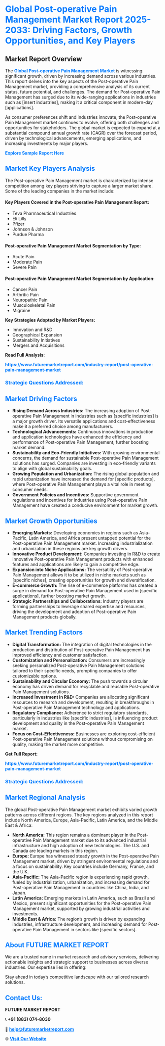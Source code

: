 <h1 style="color: #007BFF;">Global Post-operative Pain Management Market Report 2025-2033: Driving Factors, Growth Opportunities, and Key Players</h1>

<section id="overview">
<h2>Market Report Overview</h2>
<p>The <a href="https://www.futuremarketreport.com/industry-report/post-operative-pain-management-market" style="color: #007BFF; text-decoration: none;"><strong>Global Post-operative Pain Management Market</strong></a> is witnessing significant growth, driven by increasing demand across various industries. This report delves into the key aspects of the Post-operative Pain Management market, providing a comprehensive analysis of its current status, future potential, and challenges. The demand for Post-operative Pain Management has surged due to its wide-ranging applications in industries such as [insert industries], making it a critical component in modern-day [applications].</p>
<p>As consumer preferences shift and industries innovate, the Post-operative Pain Management market continues to evolve, offering both challenges and opportunities for stakeholders. The global market is expected to expand at a substantial compound annual growth rate (CAGR) over the forecast period, driven by technological advancements, emerging applications, and increasing investments by major players.</p>
</section>

<section id="overview">
<p><a href="https://www.futuremarketreport.com/request-sample/reportId=63855" style="color: #007BFF; text-decoration: none;"><strong>Explore Sample Report Here</strong></a></p>
</section>

<section id="key-players">
<h2 style="color: #007BFF;">Market Key Players Analysis</h2>
<p>The Post-operative Pain Management market is characterized by intense competition among key players striving to capture a larger market share. Some of the leading companies in the market include:</p>
<h4>Key Players Covered in the Post-operative Pain Management Report:</h4>
<ul><li>Teva Pharmaceutical Industries</li><li>Eli Lilly</li><li>Pfizer</li><li>Johnson &amp; Johnson</li><li>Purdue Pharma</li></ul>
<h4>Post-operative Pain Management Market Segmentation by Type:</h4>
<ul><li>Acute Pain</li><li>Moderate Pain</li><li>Severe Pain</li></ul>

<h4>Post-operative Pain Management Market Segmentation by Application:</h4>
<ul><li>Cancer Pain</li><li>Arthritic Pain</li><li>Neuropathic Pain</li><li>Musculoskeletal Pain</li><li>Migraine</li></ul>
<p><strong>Key Strategies Adopted by Market Players:</strong></p>
<ul>
<li>Innovation and R&D</li>
<li>Geographical Expansion</li>
<li>Sustainability Initiatives</li>
<li>Mergers and Acquisitions</li>
</ul>
</section>

<section>
<p><strong>Read Full Analysis: </strong></p><a href="https://www.futuremarketreport.com/industry-report/post-operative-pain-management-market" style="color: #007BFF; text-decoration: none;"><strong>https://www.futuremarketreport.com/industry-report/post-operative-pain-management-market</strong></a>
<h3 style="color: #007BFF;">Strategic Questions Addressed:</h3>
</section>

<section id="driving-factors">
<h2 style="color: #007BFF;">Market Driving Factors</h2>
<ul>
<li><strong>Rising Demand Across Industries:</strong> The increasing adoption of Post-operative Pain Management in industries such as [specific industries] is a major growth driver. Its versatile applications and cost-effectiveness make it a preferred choice among manufacturers.</li>
<li><strong>Technological Advancements:</strong> Continuous innovations in production and application technologies have enhanced the efficiency and performance of Post-operative Pain Management, further boosting market demand.</li>
<li><strong>Sustainability and Eco-Friendly Initiatives:</strong> With growing environmental concerns, the demand for sustainable Post-operative Pain Management solutions has surged. Companies are investing in eco-friendly variants to align with global sustainability goals.</li>
<li><strong>Growing Population and Urbanization:</strong> The rising global population and rapid urbanization have increased the demand for [specific products], where Post-operative Pain Management plays a vital role in meeting consumer needs.</li>
<li><strong>Government Policies and Incentives:</strong> Supportive government regulations and incentives for industries using Post-operative Pain Management have created a conducive environment for market growth.</li>
</ul>
</section>

<section id="growth-opportunities">
<h2 style="color: #007BFF;">Market Growth Opportunities</h2>
<ul>
<li><strong>Emerging Markets:</strong> Developing economies in regions such as Asia-Pacific, Latin America, and Africa present untapped potential for the Post-operative Pain Management market. Increasing industrialization and urbanization in these regions are key growth drivers.</li>
<li><strong>Innovative Product Development:</strong> Companies investing in R&D to create innovative Post-operative Pain Management products with enhanced features and applications are likely to gain a competitive edge.</li>
<li><strong>Expansion into Niche Applications:</strong> The versatility of Post-operative Pain Management allows it to be utilized in niche markets such as [specific niches], creating opportunities for growth and diversification.</li>
<li><strong>E-commerce Growth:</strong> The rise of e-commerce platforms has created a surge in demand for Post-operative Pain Management used in [specific applications], further boosting market growth.</li>
<li><strong>Strategic Partnerships and Collaborations:</strong> Industry players are forming partnerships to leverage shared expertise and resources, driving the development and adoption of Post-operative Pain Management products globally.</li>
</ul>
</section>

<section id="trending-factors">
<h2 style="color: #007BFF;">Market Trending Factors</h2>
<ul>
<li><strong>Digital Transformation:</strong> The integration of digital technologies in the production and distribution of Post-operative Pain Management has improved efficiency and customer satisfaction.</li>
<li><strong>Customization and Personalization:</strong> Consumers are increasingly seeking personalized Post-operative Pain Management solutions tailored to their specific needs, prompting companies to offer customizable options.</li>
<li><strong>Sustainability and Circular Economy:</strong> The push towards a circular economy has driven demand for recyclable and reusable Post-operative Pain Management solutions.</li>
<li><strong>Increased Investment in R&D:</strong> Companies are allocating significant resources to research and development, resulting in breakthroughs in Post-operative Pain Management technology and applications.</li>
<li><strong>Regulatory Compliance:</strong> Adherence to strict regulatory standards, particularly in industries like [specific industries], is influencing product development and quality in the Post-operative Pain Management market.</li>
<li><strong>Focus on Cost-Effectiveness:</strong> Businesses are exploring cost-efficient Post-operative Pain Management solutions without compromising on quality, making the market more competitive.</li>
</ul>
</section>

<section>
<p><strong>Get Full Report: </strong></p><a href="https://www.futuremarketreport.com/industry-report/post-operative-pain-management-market" style="color: #007BFF; text-decoration: none;"><strong>https://www.futuremarketreport.com/industry-report/post-operative-pain-management-market</strong></a>
<h3 style="color: #007BFF;">Strategic Questions Addressed:</h3>
</section>


<section id="regional-analysis">
<h2 style="color: #007BFF;">Market Regional Analysis</h2>
<p>The global Post-operative Pain Management market exhibits varied growth patterns across different regions. The key regions analyzed in this report include North America, Europe, Asia-Pacific, Latin America, and the Middle East & Africa:</p>
<ul>
<li><strong>North America:</strong> This region remains a dominant player in the Post-operative Pain Management market due to its advanced industrial infrastructure and high adoption of new technologies. The U.S. and Canada are leading markets in this region.</li>
<li><strong>Europe:</strong> Europe has witnessed steady growth in the Post-operative Pain Management market, driven by stringent environmental regulations and a focus on sustainability. Key countries include Germany, France, and the U.K.</li>
<li><strong>Asia-Pacific:</strong> The Asia-Pacific region is experiencing rapid growth, fueled by industrialization, urbanization, and increasing demand for Post-operative Pain Management in countries like China, India, and Japan.</li>
<li><strong>Latin America:</strong> Emerging markets in Latin America, such as Brazil and Mexico, present significant opportunities for the Post-operative Pain Management market, supported by growing industrial activities and investments.</li>
<li><strong>Middle East & Africa:</strong> The region’s growth is driven by expanding industries, infrastructure development, and increasing demand for Post-operative Pain Management in sectors like [specific sectors].</li>
</ul>
</section>

<footer>
<h2 style="color: #007BFF;">About FUTURE MARKET REPORT</h2>
<p>We are a trusted name in market research and advisory services, delivering actionable insights and strategic support to businesses across diverse industries. Our expertise lies in offering:</p>

<p>Stay ahead in today’s competitive landscape with our tailored research solutions.</p>

<h2 style="color: #007BFF;">Contact Us:</h2>
<p><strong>FUTURE MARKET REPORT</strong></p>
<p>📞 <strong>+91 (883) 074-8030</strong></p>
<p>📧 <strong><a href="mailto:help@futuremarketreport.com" style="color: #007BFF;">help@futuremarketreport.com</a></strong></p>
<p>🌐 <strong><a href="https://www.futuremarketreport.com/" style="color: #007BFF;">Visit Our Website</a></strong></p>
</footer>